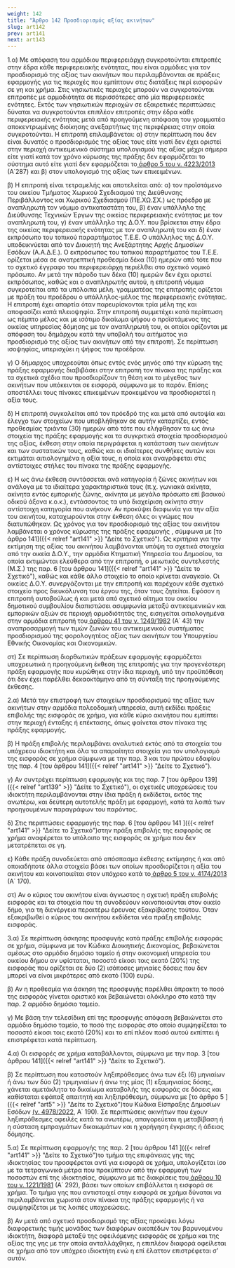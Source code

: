 ```yaml
---
weight: 142
title: "Άρθρο 142 Προσδιορισμός αξίας ακινήτων"
slug: art142
prev: art141
next: art143
---
```


1.α) Με απόφαση του αρμόδιου περιφερειάρχη συγκροτούνται επιτροπές στην έδρα κάθε περιφερειακής ενότητας, που είναι αρμόδιες για τον προσδιορισμό της αξίας των ακινήτων που περιλαμβάνονται σε πράξεις εφαρμογής για τις περιοχές που εμπίπτουν στις διατάξεις περί εισφορών σε γη και χρήμα. Στις νησιωτικές περιοχές μπορούν να συγκροτούνται επιτροπές με αρμοδιότητα σε περισσότερες από μία περιφερειακές ενότητες. Εκτός των νησιωτικών περιοχών σε εξαιρετικές περιπτώσεις δύναται να συγκροτούνται επιπλέον επιτροπές στην έδρα κάθε περιφερειακής ενότητας μετά από προηγούμενη απόφαση του γραμματέα αποκεντρωμένης διοίκησης ανεξαρτήτως της περιφέρειας στην οποία συγκροτούνται. Η επιτροπή επιλαμβάνεται: α) στην περίπτωση που δεν είναι δυνατός ο προσδιορισμός της αξίας τους είτε γιατί δεν έχει οριστεί στην περιοχή αντικειμενικό σύστημα υπολογισμού της αξίας μέχρι σήμερα είτε γιατί κατά τον χρόνο κύρωσης της πράξης δεν εφαρμόζεται το σύστημα αυτό είτε γιατί δεν εφαρμόζεται το<a href="https://ia37rg02wpsa01.blob.core.windows.net/fek/01/2013/20130100287.pdf" title="Δείτε το Σχετικό"> άρθρο 5 του ν. 4223/2013</a> (Α΄287) και β) στον υπολογισμό της αξίας των επικειμένων.

β) Η επιτροπή είναι τετραμελής και αποτελείται από: α) τον προϊστάμενο του οικείου Τμήματος Χωρικού Σχεδιασμού της Διεύθυνσης Περιβάλλοντος και Χωρικού Σχεδιασμού (ΠΕ.ΧΩ.ΣΧ.) ως πρόεδρο με αναπληρωτή τον νόμιμο αντικαταστάτη του, β) έναν υπάλληλο της Διεύθυνσης Τεχνικών Έργων της οικείας περιφερειακής ενότητας με τον αναπληρωτή του, γ) έναν υπάλληλο της Δ.Ο.Υ. που βρίσκεται στην έδρα της οικείας περιφερειακής ενότητας με τον αναπληρωτή του και δ) έναν εκπρόσωπο του τοπικού παραρτήματος Τ.Ε.Ε. Ο υπάλληλος της Δ.Ο.Υ. υποδεικνύεται από τον Διοικητή της Ανεξάρτητης Αρχής Δημοσίων Εσόδων (Α.Α.Δ.Ε.). Ο εκπρόσωπος του τοπικού παραρτήματος του Τ.Ε.Ε. ορίζεται μέσα σε ανατρεπτική προθεσμία δέκα (10) ημερών από τότε που το σχετικό έγγραφο του περιφερειάρχη περιέλθει στο σχετικό νομικό πρόσωπο. Αν μετά την πάροδο των δέκα (10) ημερών δεν έχει οριστεί εκπρόσωπος, καθώς και ο αναπληρωτής αυτού, η επιτροπή νόμιμα συγκροτείται από τα υπόλοιπα μέλη. γραμματέας της επιτροπής ορίζεται με πράξη του προέδρου ο υπάλληλος-μέλος της περιφερειακής ενότητας. Η επιτροπή έχει απαρτία όταν παρευρίσκονται τρία μέλη της και αποφασίζει κατά πλειοψηφία. Στην επιτροπή συμμετέχει κατά περίπτωση ως πέμπτο μέλος και με ισότιμο δικαίωμα ψήφου ο προϊστάμενος της οικείας υπηρεσίας δόμησης με τον αναπληρωτή του, οι οποίοι ορίζονται με απόφαση του δημάρχου κατά την υποβολή του αιτήματος για προσδιορισμό της αξίας των ακινήτων από την επιτροπή. Σε περίπτωση ισοψηφίας, υπερισχύει η ψήφος του προέδρου.

γ) Ο δήμαρχος υποχρεούται όπως εντός ενός μηνός από την κύρωση της πράξης εφαρμογής διαβιβάσει στην επιτροπή τον πίνακα της πράξης και τα σχετικά σχέδια που προσδιορίζουν τη θέση και το μέγεθος των ακινήτων που υπόκεινται σε εισφορά, σύμφωνα με το παρόν. Επίσης αποστέλλει τους πίνακες επικειμένων προκειμένου να προσδιοριστεί η αξία τους.

δ) Η επιτροπή συγκαλείται από τον πρόεδρό της και μετά από αυτοψία και έλεγχο των στοιχείων που υποβλήθηκαν σε αυτήν καταρτίζει, εντός προθεσμίας τριάντα (30) ημερών από τότε που ελήφθησαν τα ως άνω στοιχεία της πράξης εφαρμογής και τα συγκριτικά στοιχεία προσδιορισμού της αξίας, έκθεση στην οποία περιγράφεται η κατάσταση των ακινήτων και των συστατικών τους, καθώς και οι ιδιαίτερες συνθήκες αυτών και εκτιμάται αιτιολογημένα η αξία τους, η οποία και αναγράφεται στις αντίστοιχες στήλες του πίνακα της πράξης εφαρμογής.

ε) Η ως άνω έκθεση συντάσσεται ανά κατηγορία ή ζώνες ακινήτων και ανάλογα με τα ιδιαίτερα χαρακτηριστικά τους (π.χ. γωνιακά ακίνητα, ακίνητα εντός εμπορικής ζώνης, ακίνητα με μεγάλο πρόσωπο επί βασικού οδικού άξονα κ.ο.κ.), εντάσσοντας τα υπό διαχείριση ακίνητα στην αντίστοιχη κατηγορία που ανήκουν. Αν προκύψει διαφωνία για την αξία του ακινήτου, καταχωρούνται στην έκθεση όλες οι γνώμες που διατυπώθηκαν. Ως χρόνος για τον προσδιορισμό της αξίας του ακινήτου λαμβάνεται ο χρόνος κύρωσης της πράξης εφαρμογής , σύμφωνα με [το άρθρο 141]({{< relref "art141" >}} "Δείτε το Σχετικό"). Ως κριτήρια για την εκτίμηση της αξίας του ακινήτου λαμβάνονται υπόψη τα σχετικά στοιχεία από την οικεία Δ.Ο.Υ., την αρμόδια Κτηματική Υπηρεσία του Δημοσίου, τα οποία εκτιμώνται ελεύθερα από την επιτροπή, ο μειωτικός συντελεστής (Μ.Σ.) της παρ. 6 [του άρθρου 141]({{< relref "art141" >}} "Δείτε το Σχετικό"), καθώς και κάθε άλλο στοιχείο το οποίο κρίνεται αναγκαίο. Οι οικείες Δ.Ο.Υ. συνεργάζονται με την επιτροπή και παρέχουν κάθε σχετικό στοιχείο προς διευκόλυνση του έργου της, όταν τους ζητείται. Εφόσον η επιτροπή αυτοβούλως ή και μετά από σχετικό αίτημα του οικείου δημοτικού συμβουλίου διαπιστώσει ασυμφωνία μεταξύ αντικειμενικών και εμπορικών αξιών σε περιοχή αρμοδιότητάς της, εισηγείται αιτιολογημένα στην αρμόδια επιτροπή του<a href="https://ia37rg02wpsa01.blob.core.windows.net/fek/01/1982/19820100043.pdf" title="Δείτε το Σχετικό"> άρθρου 41 του ν. 1249/1982</a> (Α΄ 43) την αναπροσαρμογή των τιμών ζωνών του αντικειμενικού συστήματος προσδιορισμού της φορολογητέας αξίας των ακινήτων του Υπουργείου Εθνικής Οικονομίας και Οικονομικών.

στ) Σε περίπτωση διορθωτικών πράξεων εφαρμογής εφαρμόζεται υποχρεωτικά η προηγούμενη έκθεση της επιτροπής για την προγενέστερη πράξη εφαρμογής που κυρώθηκε στην ίδια περιοχή, υπό την προϋπόθεση ότι δεν έχει παρέλθει δεκαοκτάμηνο από τη σύνταξη της προηγούμενης έκθεσης.

2.α) Μετά την επιστροφή των στοιχείων προσδιορισμού της αξίας των ακινήτων στην αρμόδια πολεοδομική υπηρεσία, αυτή εκδίδει πράξεις επιβολής της εισφοράς σε χρήμα, για κάθε κύριο ακινήτου που εμπίπτει στην περιοχή ένταξης ή επέκτασης, όπως φαίνεται στον πίνακα της πράξης εφαρμογής.

β) Η πράξη επιβολής περιλαμβάνει αναλυτικά εκτός από τα στοιχεία του υπόχρεου ιδιοκτήτη και όλα τα απαραίτητα στοιχεία για τον υπολογισμό της εισφοράς σε χρήμα σύμφωνα με την παρ. 3 και του πρώτου εδαφίου της παρ. 4 [του άρθρου 141]({{< relref "art141" >}} "Δείτε το Σχετικό").

γ) Αν συντρέχει περίπτωση εφαρμογής και της παρ. 7 [του άρθρου 139]({{< relref "art139" >}} "Δείτε το Σχετικό"), οι σχετικές υποχρεώσεις του ιδιοκτήτη περιλαμβάνονται στην ίδια πράξη ή εκδίδεται, εκτός της ανωτέρω, και δεύτερη αυτοτελής πράξη με εφαρμογή, κατά τα λοιπά των προηγουμένων παραγράφων του παρόντος.

δ) Στις περιπτώσεις εφαρμογής της παρ. 6 [του άρθρου 141 ]({{< relref "art141" >}} "Δείτε το Σχετικό")στην πράξη επιβολής της εισφοράς σε χρήμα αναφέρεται το υπόλοιπο της εισφοράς σε χρήμα που δεν μετατρέπεται σε γη.

ε) Κάθε πράξη συνοδεύεται από απόσπασμα έκθεσης εκτίμησης ή και από οποιαδήποτε άλλα στοιχεία βάσει των οποίων προσδιορίζεται η αξία του ακινήτου και κοινοποιείται στον υπόχρεο κατά το<a href="https://ia37rg02wpsa01.blob.core.windows.net/fek/01/2013/20130100170.pdf" title="Δείτε το Σχετικό"> άρθρο 5 του ν. 4174/2013</a> (Α΄ 170).

στ) Αν ο κύριος του ακινήτου είναι άγνωστος η σχετική πράξη επιβολής εισφοράς και τα στοιχεία που τη συνοδεύουν κοινοποιούνται στον οικείο δήμο, για τη διενέργεια περαιτέρω έρευνας εξακρίβωσης τούτου. Όταν εξακριβωθεί ο κύριος του ακινήτου εκδίδεται νέα πράξη επιβολής εισφοράς.

3.α) Σε περίπτωση άσκησης προσφυγής κατά πράξης επιβολής εισφοράς σε χρήμα, σύμφωνα με τον Κώδικα Διοικητικής Δικονομίας, βεβαιώνεται αμέσως στο αρμόδιο δημόσιο ταμείο ή στην οικονομική υπηρεσία του οικείου δήμου αν υφίσταται, ποσοστό είκοσι τοις εκατό (20%) της εισφοράς που ορίζεται σε δύο (2) ισόποσες μηνιαίες δόσεις που δεν μπορεί να είναι μικρότερες από εκατό (100) ευρώ.

β) Αν η προθεσμία για άσκηση της προσφυγής παρέλθει άπρακτη το ποσό της εισφοράς γίνεται οριστικό και βεβαιώνεται ολόκληρο στο κατά την παρ. 2 αρμόδιο δημόσιο ταμείο.

γ) Με βάση την τελεσίδικη επί της προσφυγής απόφαση βεβαιώνεται στο αρμόδιο δημόσιο ταμείο, το ποσό της εισφοράς στο οποίο συμψηφίζεται το ποσοστό είκοσι τοις εκατό (20%) και το επί πλέον ποσό αυτού εκπίπτει ή επιστρέφεται κατά περίπτωση.

4.α) Οι εισφορές σε χρήμα καταβάλλονται, σύμφωνα με την παρ. 3 [του άρθρου 141]({{< relref "art141" >}} "Δείτε το Σχετικό").

β) Σε περίπτωση που καταστούν ληξιπρόθεσμες άνω των έξι (6) μηνιαίων ή άνω των δύο (2) τριμηνιαίων ή άνω της μίας (1) εξαμηνιαίας δόσης, χάνεται αμετάκλητα το δικαίωμα καταβολής της εισφοράς σε δόσεις και καθίσταται εφάπαξ απαιτητή και ληξιπρόθεσμη, σύμφωνα με [το άρθρο 5 ]({{< relref "art5" >}} "Δείτε το Σχετικό")του Κώδικα Είσπραξης Δημοσίων Εσόδων <a href="https://ia37rg02wpsa01.blob.core.windows.net/fek/01/2022/20220100190.pdf" title="Δείτε το Σχετικό">(ν. 4978/2022</a>, Α΄ 190). Σε περιπτώσεις ακινήτων που έχουν ληξιπρόθεσμες οφειλές κατά τα ανωτέρω, απαγορεύεται η μεταβίβαση ή η σύσταση εμπραγμάτων δικαιωμάτων και η χορήγηση έγκρισης ή άδειας δόμησης.

5.α) Σε περίπτωση εφαρμογής της παρ. 2 [του άρθρου 141 ]({{< relref "art141" >}} "Δείτε το Σχετικό")το τμήμα της επιφάνειας γης της ιδιοκτησίας του προσφέρεται αντί για εισφορά σε χρήμα, υπολογίζεται ίσο με τα τετραγωνικά μέτρα που προκύπτουν από την εφαρμογή των ποσοστών επί της ιδιοκτησίας, σύμφωνα με τις διακρίσεις του<a href="https://ia37rg02wpsa01.blob.core.windows.net/fek/01/1981/19810100302.pdf" title="Δείτε το Σχετικό"> άρθρου 10 του ν. 1221/1981</a> (Α΄ 292), βάσει των οποίων επιβάλλεται η εισφορά σε χρήμα. Το τμήμα γης που αντιστοιχεί στην εισφορά σε χρήμα δύναται να περιλαμβάνεται χωριστά στον πίνακα της πράξης εφαρμογής ή να συμψηφίζεται με τις λοιπές υποχρεώσεις.

β) Αν μετά από σχετικό προσδιορισμό της αξίας προκύψει λόγω διαφορετικής τιμής μονάδας των διαφόρων οικοπέδων του βαρυνομένου ιδιοκτήτη, διαφορά μεταξύ της οφειλόμενης εισφοράς σε χρήμα και της αξίας της γης με την οποία ανταλλάχθηκε, η επιπλέον διαφορά οφείλεται σε χρήμα από τον υπόχρεο ιδιοκτήτη ενώ η επί έλαττον επιστρέφεται σ’ αυτόν.



